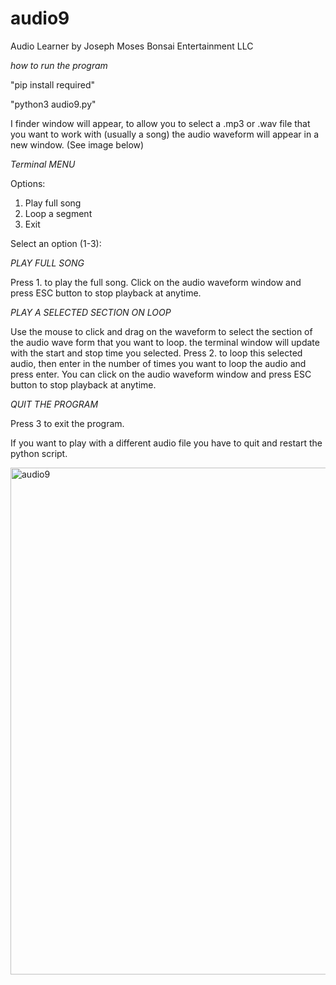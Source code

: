 # audio9
Audio Learner 
by Joseph Moses Bonsai Entertainment LLC

*how to run the program*

"pip install required"

"python3 audio9.py"

I finder window will appear, to allow you to 
select a .mp3 or .wav file that you want to work with (usually a song)
the audio waveform will appear in a new window. (See image below)

*Terminal MENU*

Options:
1. Play full song
2. Loop a segment
3. Exit
   
Select an option (1-3): 

*PLAY FULL SONG*

Press 1. to play the full song. Click on the audio waveform window and press ESC button to stop playback at anytime.

*PLAY A SELECTED SECTION ON LOOP*

Use the mouse to click and drag on the waveform to select the section of the audio wave form that you want to loop.
the terminal window will update with the start and stop time you selected.
Press 2. to loop this selected audio, then enter in the number of times you want to loop the audio and press enter.
You can click on the audio waveform window and press ESC button to stop playback at anytime.

*QUIT THE PROGRAM*

Press 3 to exit the program.

If you want to play with a different audio file you have to quit and restart the python script.

<img width="1646" height="811" alt="audio9" src="https://github.com/user-attachments/assets/6a1e25a3-fbc4-4509-a914-85d22c135fc1" />

